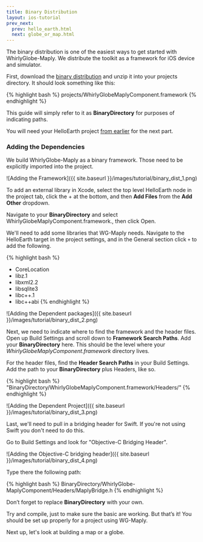 ```yaml
---
title: Binary Distribution
layout: ios-tutorial
prev_next:
  prev: hello_earth.html
  next: globe_or_map.html
---
```


The binary distribution is one of the easiest ways to get started with WhirlyGlobe-Maply.  We distribute the toolkit as a framework for iOS device and simulator.

First, download the [binary distribution](../../builds/builds.html) and unzip it into your projects directory. It should look something like this:

{% highlight bash %}
projects/WhirlyGlobeMaplyComponent.framework
{% endhighlight %}

This guide will simply refer to it as **BinaryDirectory** for purposes of indicating paths.

You will need your HelloEarth project [from earlier](hello_earth.html) for the next part.

### Adding the Dependencies

We build WhirlyGlobe-Maply as a binary framework.  Those need to be explicitly imported into the project.

![Adding the Framework]({{ site.baseurl }}/images/tutorial/binary_dist_1.png)

To add an external library in Xcode, select the top level HelloEarth node in the project tab, click the + at the bottom, and then **Add Files** from the **Add Other** dropdown.

Navigate to your  **BinaryDirectory** and select WhirlyGlobeMaplyComponent.framework., then click Open.

We'll need to add some libraries that WG-Maply needs. Navigate to the HelloEarth target in the project settings, and in the General section click `+` to add the following.

{% highlight bash %}
+ CoreLocation
+ libz.1
+ libxml2.2
+ libsqlite3
+ libc++.1
+ libc++abi
{% endhighlight %}

![Adding the Dependent packages]({{ site.baseurl }}/images/tutorial/binary_dist_2.png)

Next, we need to indicate where to find the framework and the header files. Open up Build Settings and scroll down to **Framework Search Paths**.  Add your **BinaryDirectory** here.  This should be the level where your _WhirlyGlobeMaplyComponent.framework_ directory lives.

For the header files, find the **Header Search Paths** in your Build Settings.  Add the path to your **BinaryDirectory** plus Headers, like so.

{% highlight bash %}
"BinaryDirectory/WhirlyGlobeMaplyComponent.framework/Headers/"
{% endhighlight %}

![Adding the Dependent Project]({{ site.baseurl }}/images/tutorial/binary_dist_3.png)

Last, we'll need to pull in a bridging header for Swift.  If you're not using Swift you don't need to do this.

Go to Build Settings and look for "Objective-C Bridging Header".

![Adding the Objective-C bridging header]({{ site.baseurl }}/images/tutorial/binary_dist_4.png)

Type there the following path:

{% highlight bash %}
BinaryDirectory/WhirlyGlobe-MaplyComponent/Headers/MaplyBridge.h
{% endhighlight %}

Don’t forget to replace **BinaryDirectory** with your own.

Try and compile, just to make sure the basic are working.  But that’s it!  You should be set up properly for a project using WG-Maply.

Next up, let's look at building a map or a globe.
